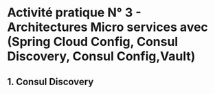 # Activité pratique N° 3 - Architectures Micro services avec (Spring Cloud Config, Consul Discovery, Consul Config,Vault)
 ## 1. Consul Discovery
